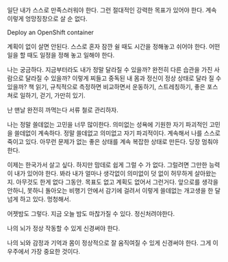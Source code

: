 일단 내가 스스로 만족스러워야 한다.
그런 절대적인 강력한 목표가 있어야 한다.
계속 이렇게 엉망징창으로 살 순 없다.

Deploy an OpenShift container

계획이 없이 살면 안된다. 스스로 혼자 잠깐 쉴 때도 시간을 정해놓고 쉬어야 한다. 어떤 일을 할 때도 일정을 정해 놓고 일해야 한다.

나는 궁금하다. 지금부터라도 내가 정말 달라질 수 있을까? 완전히 다른 습관을 가진 사람으로 달라질 수 있을까?
이렇게 찌들고 중독된 내 몸과 정신이 정상 상태로 달라 질 수 있을까?
책 읽기, 규칙적으로 측정하면 비교하면서 운동하기, 스트레칭하기, 좋은 포스쳐로 일하기, 걷기, 가만히 있기.

난 맨날 완전히 까먹는다 서류 철로 관리하자.

나는 정말 쓸데없는 고민을 너무 많이한다. 의미없는 성욕에 기원한 자기 파괴적인 고민을 쓸데없이 계속하다. 정말 쓸데없고 의미없고 자기 파괴적이다. 계속해서 나를 스스로 죽이고 있다. 아무런 문제가 없는 좋은 상태를 계속 복잡한 상태로 만든다. 당장 멈춰야 한다.

이제는 한국가서 살고 싶다. 하지만 맘데로 쉽게 그럴 수 가 없다. 그럴려면 그만한 능력이 내가 있어야 한다.
봐라 내가 얼마나 생각없이 의미없이 덧 없이 허무하게 살아왔는지. 아무것도 한게 없다 그동안.
목표도 없고 계획도 없어서 그런거다.
앞으로를 생각을 안하니, 못하니 돌아오는 비행기 안에서 감기에 걸려서 이렇게 쓸데없는 개고생을 한 달 넘게 하고 있다. 멍청해서.

어젯밤도 그렇다. 지금 오늘 밤도 마찮가질 수 있다. 정신처려야한다.

나의 뇌가 정상 작동할 수 있게 신경써야 한다.

나의 뇌와 감정과 기억과 몸이 정상적으로 잘 움직여질 수 있게 신경써야 한다. 그게 이 우주에서 가장 중요한 것이다.
